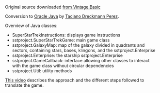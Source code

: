 Original source downloaded [from Vintage Basic](http://www.vintage-basic.net/games.html)

Conversion to [Oracle Java](https://openjdk.java.net/) by [Taciano Dreckmann Perez](https://github.com/taciano-perez).

Overview of Java classes:
- SuperStarTrekInstructions: displays game instructions
- sstproject.SuperStarTrekGame: main game class
- sstproject.GalaxyMap: map of the galaxy divided in quadrants and sectors, containing stars, bases, klingons, and the sstproject.Enterprise
- sstproject.Enterprise: the starship sstproject.Enterprise
- sstproject.GameCallback: interface allowing other classes to interact with the game class without circular dependencies 
- sstproject.Util: utility methods

[This video](https://www.youtube.com/watch?v=cU3NKOnRNCI) describes the approach and the different steps followed to translate the game.